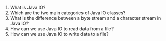 

1. What is Java IO?
2. Which are the two main categories of Java IO classes?
3. What is the difference between a byte stream and a character stream in Java IO?
4. How can we use Java IO to read data from a file?
5. How can we use Java IO to write data to a file?